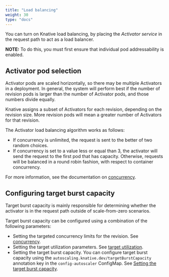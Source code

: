 ```yaml
---
title: "Load balancing"
weight: 30
type: "docs"
---
```


You can turn on Knative load balancing, by placing the _Activator service_ in the request path to act as a load balancer.

**NOTE:** To do this, you must first ensure that individual pod addressability is enabled.

## Activator pod selection

Activator pods are scaled horizontally, so there may be multiple Activators in a deployment. In general, the system will perform best if the number of revision pods is larger than the number of Activator pods, and those numbers divide equally.
<!--TODO(#2472): Add better documentation about what the activator is; explain the components of load balancing; maybe add a diagram-->

Knative assigns a subset of Activators for each revision, depending on the revision size. More revision pods will mean a greater number of Activators for that revision.

The Activator load balancing algorithm works as follows:

- If concurrency is unlimited, the request is sent to the better of two random choices.
- If concurrency is set to a value less or equal than 3, the activator will send the request to the first pod that has capacity. Otherwise, requests will be balanced in a round robin fashion, with respect to container concurrency.

For more information, see the documentation on [concurrency](../../serving/autoscaling/concurrency).

## Configuring target burst capacity

Target burst capacity is mainly responsible for determining whether the activator is in the request path outside of scale-from-zero scenarios.

Target burst capacity can be configured using a combination of the following parameters:

- Setting the targeted concurrency limits for the revision. See [concurrency](../../serving/autoscaling/concurrency).
- Setting the target utilization parameters. See [target utilization](../../serving/autoscaling/concurrency#target-utilization).
- Setting the target burst capacity. You can configure target burst capacity using the `autoscaling.knative.dev/targetBurstCapacity` annotation key in the `config-autoscaler` ConfigMap. See [Setting the target burst capacity](./target-burst-capacity#setting-the-target-burst-capacity).
